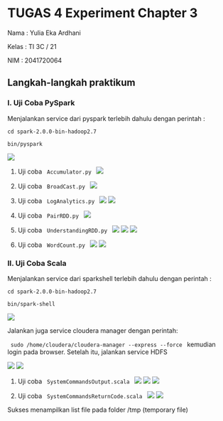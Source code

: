 # TUGAS 4 Experiment Chapter 3

Nama : Yulia Eka Ardhani

Kelas : TI 3C / 21

NIM : 2041720064

## Langkah-langkah praktikum

### I. Uji Coba PySpark

Menjalankan service dari pyspark terlebih dahulu dengan perintah :

<code>cd spark-2.0.0-bin-hadoop2.7</code>

<code>bin/pyspark</code>

![](ss/ss1.png)

1. Uji coba  <code> Accumulator.py </code>
![](ss/ss2.png)

2. Uji coba <code> BroadCast.py </code>
![](ss/ss3.png)


3. Uji coba <code> LogAnalytics.py </code>
![](ss/ss4.png)
![](ss/ss5.png)

4. Uji coba <code> PairRDD.py </code>
![](ss/ss6.png)

5. Uji coba <code> UnderstandingRDD.py </code>
![](ss/ss7.png)
![](ss/ss8.png)
![](ss/ss9.png)

6. Uji coba <code> WordCount.py </code>
![](ss/ss10.png)
![](ss/ss10_1.png)


### II. Uji Coba Scala

Menjalankan service dari sparkshell terlebih dahulu dengan perintah :

<code>cd spark-2.0.0-bin-hadoop2.7</code>

<code>bin/spark-shell</code>

![](ss/ss11.png)

Jalankan juga service cloudera manager dengan perintah:

<code> sudo /home/cloudera/cloudera-manager --express --force </code>
kemudian login pada browser. Setelah itu, jalankan service HDFS

![](ss/ss12.png)
![](ss/ss13.png)

1. Uji coba <code> SystemCommandsOutput.scala </code>
![](ss/ss14.png)
![](ss/ss15.png)
![](ss/ss16.png)

2. Uji coba <code> SystemCommandsReturnCode.scala </code>
![](ss/ss17.png)
![](ss/ss18.png)

Sukses menampilkan list file pada folder /tmp (temporary file)
